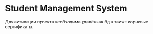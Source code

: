 # Student Management System 
Для активации проекта необходима удалённая бд а также корневые сертификаты.
